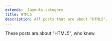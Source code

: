 ```yaml
---
extends: _layouts.category
title: HTML5
description: All posts that are about "HTML5".
---
```

          
These posts are about "HTML5", who knew.
          